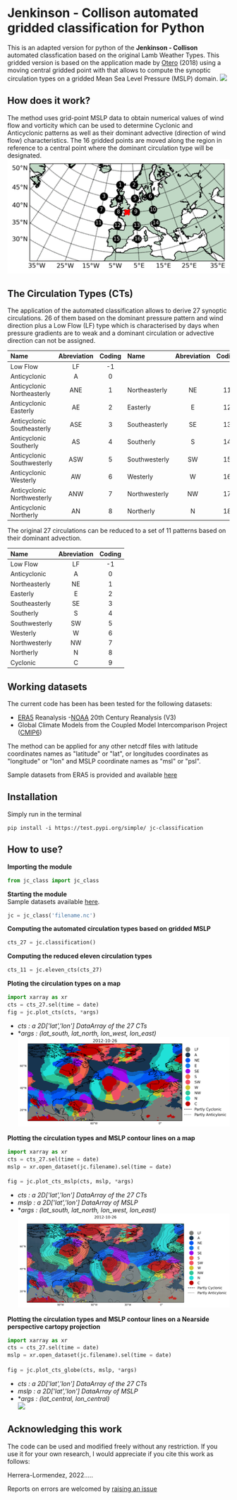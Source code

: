 # Jenkinson - Collison automated gridded classification for Python
This is an adapted version for python of the __Jenkinson - Collison__ automated classfication based on the original Lamb Weather Types. This gridded version is based on the application made by [Otero](https://link.springer.com/article/10.1007/s00382-017-3705-y) (2018) using a moving central gridded point with  that allows to compute the synoptic circulation types on a gridded Mean Sea Level Pressure (MSLP) domain.
![](https://github.com/PedroLormendez/jc_module/blob/main/figs/Circulations_quick.gif)
## How does it work?
The method uses grid-point MSLP data to obtain numerical values of wind flow and vorticity which can be used to determine Cyclonic and Anticyclonic patterns as well as their dominant advective (direction of wind flow) characteristics. The 16 gridded points are moved along the region in reference to a central point where the dominant circulation type will be designated.   
![](https://github.com/PedroLormendez/jc_module/blob/main/figs/Gridpoints.gif)

## The Circulation Types (CTs)
The application of the automated classification allows to derive 27 synoptic circulations. 26 of them based on the dominant pressure pattern and wind direction plus a Low Flow (LF) type which is characterised by days when pressure gradients are to weak and a dominant circulation or advective direction can not be assigned.

|__Name__ | __Abreviation__| __Coding__|__Name__| __Abreviation__| __Coding__|__Name__| __Abreviation__| __Coding__|
| :-      | :-:            | :-:       | :-     | :-:            | :-:       | :-     | :-:            | :-:    
|Low Flow                   | LF             | -1        
|Anticyclonic               | A              | 0         |             |   |   |Cyclonic              | C              | 20
|Anticyclonic Northeasterly | ANE            | 1         |Northeasterly| NE| 11|Cyclonic Northeasterly| CNE            | 21
|Anticyclonic Easterly      | AE             | 2         |Easterly     | E | 12|Cyclonic Easterly     | CE             | 22
|Anticyclonic Southeasterly | ASE            | 3         |Southeasterly| SE| 13|Cyclonic Southeasterly| CSE            | 23
|Anticyclonic Southerly     | AS             | 4         |Southerly    | S | 14|Cyclonic Southerly    | CS             | 24
|Anticyclonic Southwesterly | ASW            | 5         |Southwesterly| SW| 15|Cyclonic Southwesterly| CSW            | 25
|Anticyclonic Westerly      | AW             | 6         |Westerly     | W | 16|Cyclonic Westerly     | CW             | 26
|Anticyclonic Northwesterly | ANW            | 7         |Northwesterly| NW| 17|Cyclonic Northwesterly| CNW            | 27
|Anticyclonic Northerly     | AN             | 8         |Northerly    | N | 18|Cyclonic Northerly    | CN             | 28

The original 27 circulations can be reduced to a set of 11 patterns based on their dominant advection.

|Name                   | Abreviation | Coding
| :-                   | :-:          | :-:    
|Low Flow               | LF          | -1     
|Anticyclonic           | A           | 0
|Northeasterly          | NE          | 1
|Easterly               | E           | 2
|Southeasterly          | SE          | 3
|Southerly              | S           | 4
|Southwesterly          | SW          | 5
|Westerly               | W           | 6
|Northwesterly          | NW          | 7
|Northerly              | N           | 8
|Cyclonic               | C           | 9

## Working datasets

The current code has been has been tested for the following datasets:
- [ERA5](https://www.ecmwf.int/en/forecasts/datasets/reanalysis-datasets/era5) Reanalysis
-[NOAA](https://psl.noaa.gov/data/gridded/data.20thC_ReanV3.html) 20th Century Reanalysis (V3)
- Global Climate Models from the Coupled Model Intercomparison Project ([CMIP6](https://esgf-node.llnl.gov/projects/cmip6/))

The method can be applied for any other netcdf files with latitude coordinates names as "latitude" or "lat", or longitudes coordinates as "longitude" or "lon" and MSLP coordinate names as "msl" or "psl".

Sample datasets from ERA5 is provided and available [here](https://github.com/PedroLormendez/jc_module/tree/main/sample_data)
## Installation
Simply run in the terminal
```
pip install -i https://test.pypi.org/simple/ jc-classification
```

## How to use?
__Importing the module__
```py
from jc_class import jc_class
```
__Starting the module__  
Sample datasets available [here](https://github.com/PedroLormendez/jc_module/tree/main/sample_data).
```py
jc = jc_class('filename.nc')
```
__Computing the automated circulation types based on gridded MSLP__
```py
cts_27 = jc.classification()
```
__Computing the reduced eleven circulation types__
```py
cts_11 = jc.eleven_cts(cts_27)
```
__Ploting the circulation types on a map__
```py
import xarray as xr
cts = cts_27.sel(time = date)
fig = jc.plot_cts(cts, *args)
```
- *cts   : a 2D['lat','lon']  DataArray of the 27 CTs*
- **args : (lat_south, lat_north, lon_west, lon_east)*
![](https://github.com/PedroLormendez/jc_module/blob/main/figs/plot_cts.png)

__Plotting the circulation types and MSLP contour lines on a map__
```py
import xarray as xr
cts = cts_27.sel(time = date)
mslp = xr.open_dataset(jc.filename).sel(time = date)

fig = jc.plot_cts_mslp(cts, mslp, *args)
```
- *cts   : a 2D['lat','lon']  DataArray of the 27 CTs*  
- *mslp  : a 2D['lat','lon'] DataArray of MSLP*  
- **args : (lat_south, lat_north, lon_west, lon_east)*  
![](https://github.com/PedroLormendez/jc_module/blob/main/figs/plot_cts_mslp.png)

__Plotting the circulation types and MSLP contour lines on a Nearside perspective cartopy projection__
```py
import xarray as xr
cts = cts_27.sel(time = date)
mslp = xr.open_dataset(jc.filename).sel(time = date)

fig = jc.plot_cts_globe(cts, mslp, *args)
```
- *cts   : a 2D['lat','lon']  DataArray of the 27 CTs*
- *mslp  : a 2D['lat','lon'] DataArray of MSLP*  
- **args : (lat_central, lon_central)*  
![](https://github.com/PedroLormendez/jc_module/blob/main/figs/plot_cts_globe.png)


## Acknowledging this work
The code can be used and modified freely without any restriction. If you use it for your own research, I would appreciate if you cite this work as follows:

Herrera-Lormendez, 2022.....

Reports on errors are welcomed by [raising an issue](https://github.com/PedroLormendez/JC-Classification/issues)
